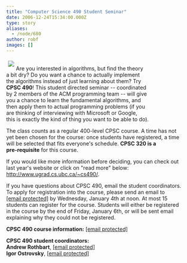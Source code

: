 ```yaml
---
title: "Computer Science 490 Student Seminar"
date: 2006-12-24T15:34:00.000Z
type: story
aliases:
  - /node/680
author: robf
images: []
---
```


<div class="field field-name-body field-type-text-with-summary field-label-hidden"><div class="field-items"><div class="field-item even"><p><img src="https://www.cs.ubc.ca/~depaulfm/img/ubc_logo.jpg" align="left" vspace="5" hspace="5"><br>
Are you interested in algorithms, but find the theory<br>
a bit dry?  Do you want a chance to actually implement<br>
the algorithms instead of just learning about them? Try<br>
<b>CPSC 490</b>!  This student directed seminar -- coordinated<br>
by 2 members of the ACM programming team -- will give<br>
you a chance to learn the fundamental algorithms, and<br>
then apply them to actual programming problems (if you<br>
are thinking of interviewing with Microsoft or Google,<br>
this is exactly the kind of thing you want to be able to do).  </p>
<p>The class counts as a regular 400-level CPSC course.  A time has not<br>
yet been chosen for the course: once students have registered, a time<br>
will be selected that fits everyone&apos;s schedule. <b>CPSC 320 is a<br>
pre-requisite</b> for this course.</p>
<p>If you would like more information before deciding, you can check out<br>
last year&apos;s website or click on &quot;read more&quot; below: <a href="http://www.ugrad.cs.ubc.ca/~cs490/">http://www.ugrad.cs.ubc.ca/~cs490/</a>.</p>
<p>If you have questions about CPSC 490, email the student coordinators.<br>
To apply for registration into the course, please send an email to<br>
<a href="/cdn-cgi/l/email-protection" class="__cf_email__" data-cfemail="3f5c4c0b060f7f4a584d5e5b115c4c114a5d5c115c5e">[email&#xA0;protected]</a> by Wednesday, January 4th at noon. At most 15<br>
students can register for the course. Students will either be registered<br>
in the course by the end of Friday, January 6th, or will be sent email<br>
explaining why they could not be registered.</p>
<p><b>CPSC 490 course information:</b> <a href="/cdn-cgi/l/email-protection" class="__cf_email__" data-cfemail="bcdfcf88858cfcc9dbceddd892dfcf92c9dedf92dfdd">[email&#xA0;protected]</a></p>
<p><b>CPSC 490 student coordinators:</b><br>
<b>Andrew Rothbart</b>, <a href="/cdn-cgi/l/email-protection" class="__cf_email__" data-cfemail="a9dbc6ddc1cbc8dbdde9cec4c8c0c587cac6c4">[email&#xA0;protected]</a><br>
<b>Igor Ostrovsky</b>, <a href="/cdn-cgi/l/email-protection" class="__cf_email__" data-cfemail="b2dbd5ddc0f2dbdcc6d7c0d1dad3dcd5d79cc7d0d19cd1d3">[email&#xA0;protected]</a></p>
</div></div></div>    <footer>
          </footer>
